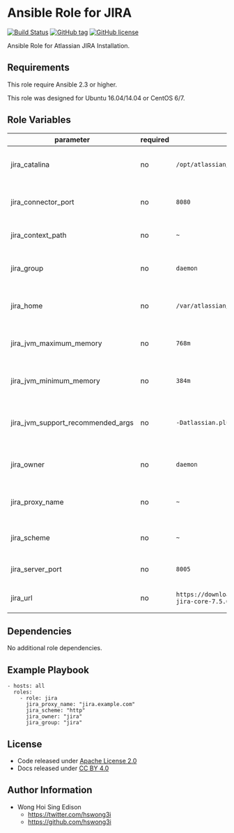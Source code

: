 Ansible Role for JIRA
=====================

[![Build Status](https://travis-ci.org/alvistack/ansible-role-jira.svg?branch=master)](https://travis-ci.org/alvistack/ansible-role-jira)
[![GitHub tag](https://img.shields.io/github/tag/alvistack/ansible-role-jira.svg)](https://github.com/alvistack/ansible-role-jira)
[![GitHub license](https://img.shields.io/github/license/alvistack/ansible-role-jira.svg)](https://github.com/alvistack/ansible-role-jira/blob/master/LICENSE)

Ansible Role for Atlassian JIRA Installation.

Requirements
------------

This role require Ansible 2.3 or higher.

This role was designed for Ubuntu 16.04/14.04 or CentOS 6/7.

Role Variables
--------------

<table>
<colgroup>
<col width="20%" />
<col width="20%" />
<col width="20%" />
<col width="20%" />
<col width="20%" />
</colgroup>
<thead>
<tr class="header">
<th>parameter</th>
<th>required</th>
<th>default</th>
<th>choices</th>
<th>comments</th>
</tr>
</thead>
<tbody>
<tr class="odd">
<td>jira_catalina</td>
<td>no</td>
<td><code>/opt/atlassian/jira</code></td>
<td></td>
<td>Location for the JIRA installation directory</td>
</tr>
<tr class="even">
<td>jira_connector_port</td>
<td>no</td>
<td><code>8080</code></td>
<td></td>
<td>JIRA Apache Tomcat connector port</td>
</tr>
<tr class="odd">
<td>jira_context_path</td>
<td>no</td>
<td><code>~</code></td>
<td></td>
<td>Context path for JIRA installation</td>
</tr>
<tr class="even">
<td>jira_group</td>
<td>no</td>
<td><code>daemon</code></td>
<td></td>
<td>Name of the group that should own the file</td>
</tr>
<tr class="odd">
<td>jira_home</td>
<td>no</td>
<td><code>/var/atlassian/application-data/jira</code></td>
<td></td>
<td>Location for the JIRA home directory</td>
</tr>
<tr class="even">
<td>jira_jvm_maximum_memory</td>
<td>no</td>
<td><code>768m</code></td>
<td></td>
<td>JIRA JVM maximum memory usage</td>
</tr>
<tr class="odd">
<td>jira_jvm_minimum_memory</td>
<td>no</td>
<td><code>384m</code></td>
<td></td>
<td>JIRA JVM minimum memory usage</td>
</tr>
<tr class="even">
<td>jira_jvm_support_recommended_args</td>
<td>no</td>
<td><code>-Datlassian.plugins.enable.wait=300</code></td>
<td></td>
<td>Atlassian Support recommended JVM arguments</td>
</tr>
<tr class="odd">
<td>jira_owner</td>
<td>no</td>
<td><code>daemon</code></td>
<td></td>
<td>Name of the user that should own the file</td>
</tr>
<tr class="even">
<td>jira_proxy_name</td>
<td>no</td>
<td><code>~</code></td>
<td></td>
<td>Domain name for working with reverse proxy</td>
</tr>
<tr class="odd">
<td>jira_scheme</td>
<td>no</td>
<td><code>~</code></td>
<td><ul>
<li><code>http</code></li>
<li><code>https</code></li>
</ul></td>
<td>Scheme for working with reverse proxy</td>
</tr>
<tr class="even">
<td>jira_server_port</td>
<td>no</td>
<td><code>8005</code></td>
<td></td>
<td>JIRA Apache Tomcat server port</td>
</tr>
<tr class="odd">
<td>jira_url</td>
<td>no</td>
<td><code>https://downloads.atlassian.com/software/jira/downloads/atlassian-jira-core-7.5.0.tar.gz</code></td>
<td></td>
<td>URL for download archive</td>
</tr>
</tbody>
</table>

Dependencies
------------

No additional role dependencies.

Example Playbook
----------------

    - hosts: all
      roles:
        - role: jira
          jira_proxy_name: "jira.example.com"
          jira_scheme: "http"
          jira_owner: "jira"
          jira_group: "jira"

License
-------

-   Code released under [Apache License 2.0](https://github.com/alvistack/ansible-role-jira/blob/master/LICENSE)
-   Docs released under [CC BY 4.0](http://creativecommons.org/licenses/by/4.0/)

Author Information
------------------

-   Wong Hoi Sing Edison
    -   <https://twitter.com/hswong3i>
    -   <https://github.com/hswong3i>

